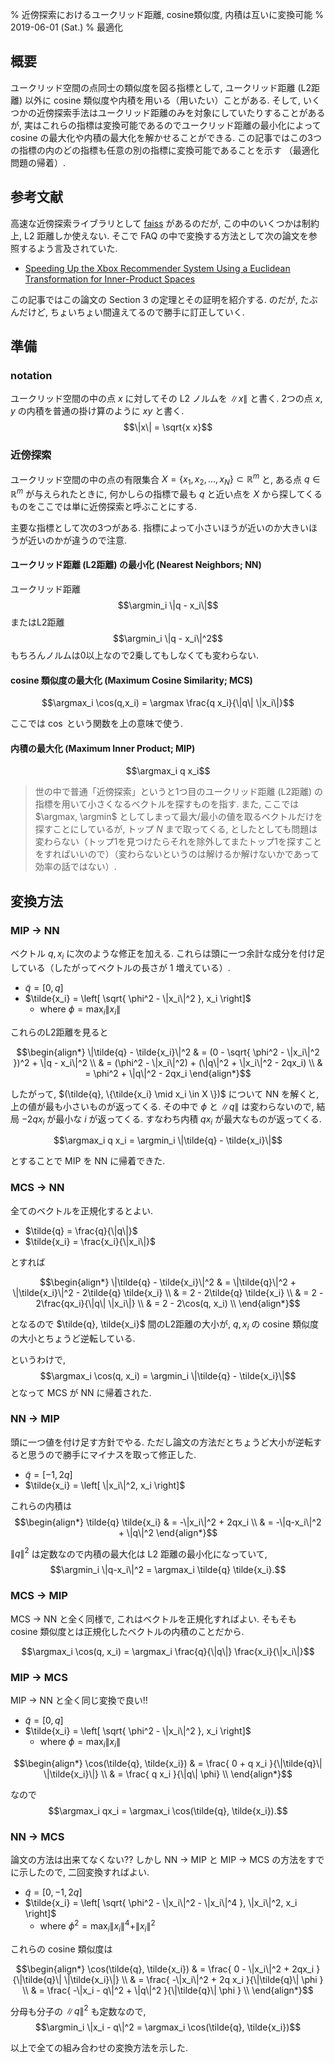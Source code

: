 % 近傍探索におけるユークリッド距離, cosine類似度, 内積は互いに変換可能
% 2019-06-01 (Sat.)
% 最適化

$\DeclareMathOperator*{\argmax}{arg\,max}\DeclareMathOperator*{\argmin}{arg\,min}$

## 概要

ユークリッド空間の点同士の類似度を図る指標として,
ユークリッド距離 (L2距離) 以外に cosine 類似度や内積を用いる（用いたい）ことがある.
そして, いくつかの近傍探索手法はユークリッド距離のみを対象にしていたりすることがあるが, 実はこれらの指標は変換可能であるのでユークリッド距離の最小化によって cosine の最大化や内積の最大化を解かせることができる.
この記事ではこの3つの指標の内のどの指標も任意の別の指標に変換可能であることを示す
（最適化問題の帰着）.

## 参考文献

高速な近傍探索ライブラリとして
[faiss](https://github.com/facebookresearch/faiss/)
があるのだが,
この中のいくつかは制約上, L2 距離しか使えない.
そこで FAQ の中で変換する方法として次の論文を参照するよう言及されていた.

- [Speeding Up the Xbox Recommender System Using a Euclidean Transformation for Inner-Product Spaces](http://ulrichpaquet.com/Papers/SpeedUp.pdf)

この記事ではこの論文の Section 3 の定理とその証明を紹介する.
のだが, たぶんだけど, ちょいちょい間違えてるので勝手に訂正していく.

## 準備

### notation

ユークリッド空間の中の点 $x$ に対してその L2 ノルムを $\|x\|$ と書く.
2つの点 $x,y$ の内積を普通の掛け算のように $xy$ と書く.
$$\|x\| = \sqrt{x x}$$

### 近傍探索

ユークリッド空間の中の点の有限集合
$X = \{x_1,x_2,\ldots,x_N\} \subset \mathbb R^m$
と, ある点 $q \in \mathbb R^m$ が与えられたときに,
何かしらの指標で最も $q$ と近い点を $X$ から探してくるものをここでは単に近傍探索と呼ぶことにする.

主要な指標として次の3つがある.
指標によって小さいほうが近いのか大きいほうが近いのかが違うので注意.

#### ユークリッド距離 (L2距離) の最小化 (Nearest Neighbors; NN)
ユークリッド距離
$$\argmin_i \|q - x_i\|$$
またはL2距離
$$\argmin_i \|q - x_i\|^2$$
もちろんノルムは$0$以上なので2乗してもしなくても変わらない.

#### cosine 類似度の最大化 (Maximum Cosine Similarity; MCS)
$$\argmax_i \cos(q,x_i) = \argmax \frac{q x_i}{\|q\| \|x_i\|}$$

ここでは $\cos$ という関数を上の意味で使う.

#### 内積の最大化 (Maximum Inner Product; MIP)
$$\argmax_i q x_i$$

> 世の中で普通「近傍探索」というと1つ目のユークリッド距離 (L2距離) の指標を用いて小さくなるベクトルを探すものを指す.
> また, ここでは $\argmax, \argmin$ としてしまって最大/最小の値を取るベクトルだけを探すことにしているが, トップ $N$ まで取ってくる, としたとしても問題は変わらない（トップ1を見つけたらそれを除外してまたトップ1を探すことをすればいいので）（変わらないというのは解けるか解けないかであって効率の話ではない）.

## 変換方法

### MIP $\to$ NN

ベクトル $q, x_i$ に次のような修正を加える.
これらは頭に一つ余計な成分を付け足している（したがってベクトルの長さが 1 増えている）.

- $\tilde{q} = \left[0, q\right]$
- $\tilde{x_i} = \left[ \sqrt{ \phi^2 - \|x_i\|^2 }, x_i \right]$
    - where $\phi = \max_i \|x_i\|$

これらのL2距離を見ると

$$\begin{align*}
\|\tilde{q} - \tilde{x_i}\|^2
& = (0 - \sqrt{ \phi^2 - \|x_i\|^2 })^2 + \|q - x_i\|^2 \\
& = (\phi^2 - \|x_i\|^2) + (\|q\|^2 + \|x_i\|^2 - 2qx_i) \\
& = \phi^2 + \|q\|^2 - 2qx_i
\end{align*}$$

したがって,
$(\tilde{q}, \{\tilde{x_i} \mid x_i \in X \})$
について NN を解くと, 上の値が最も小さいものが返ってくる.
その中で $\phi$ と $\|q\|$ は変わらないので, 結局 $-2qx_i$ が最小な $i$ が返ってくる.
すなわち内積 $qx_i$ が最大なものが返ってくる.

$$\argmax_i q x_i = \argmin_i \|\tilde{q} - \tilde{x_i}\|$$

とすることで MIP を NN に帰着できた.

### MCS $\to$ NN

全てのベクトルを正規化するとよい.

- $\tilde{q} = \frac{q}{\|q\|}$
- $\tilde{x_i} = \frac{x_i}{\|x_i\|}$

とすれば

$$\begin{align*}
\|\tilde{q} - \tilde{x_i}\|^2
& = \|\tilde{q}\|^2 + \|\tilde{x_i}\|^2 - 2\tilde{q} \tilde{x_i} \\
& = 2 - 2\tilde{q} \tilde{x_i} \\
& = 2 - 2\frac{qx_i}{\|q\| \|x_i\|} \\
& = 2 - 2\cos(q, x_i) \\
\end{align*}$$

となるので $\tilde{q}, \tilde{x_i}$ 間のL2距離の大小が,
$q,x_i$ の cosine 類似度の大小とちょうど逆転している.

というわけで,
$$\argmax_i \cos(q, x_i) = \argmin_i \|\tilde{q} - \tilde{x_i}\|$$
となって MCS が NN に帰着された.

### NN $\to$ MIP

頭に一つ値を付け足す方針でやる.
ただし論文の方法だとちょうど大小が逆転すると思うので勝手にマイナスを取って修正した.

- $\tilde{q} = \left[-1, 2q\right]$
- $\tilde{x_i} = \left[ \|x_i\|^2, x_i \right]$

これらの内積は
$$\begin{align*}
\tilde{q} \tilde{x_i}
& = -\|x_i\|^2 + 2qx_i \\
& = -\|q-x_i\|^2 + \|q\|^2
\end{align*}$$

$\|q\|^2$ は定数なので内積の最大化は L2 距離の最小化になっていて,
$$\argmin_i \|q-x_i\|^2 = \argmax_i \tilde{q} \tilde{x_i}.$$

### MCS $\to$ MIP

MCS $\to$ NN と全く同様で, これはベクトルを正規化すればよい.
そもそも cosine 類似度とは正規化したベクトルの内積のことだから.

$$\argmax_i \cos(q, x_i) = \argmax_i \frac{q}{\|q\|} \frac{x_i}{\|x_i\|}$$

### MIP $\to$ MCS

MIP $\to$ NN と全く同じ変換で良い!!

- $\tilde{q} = \left[0, q\right]$
- $\tilde{x_i} = \left[ \sqrt{ \phi^2 - \|x_i\|^2 }, x_i \right]$
    - where $\phi = \max_i \|x_i\|$

$$\begin{align*}
\cos(\tilde{q}, \tilde{x_i})
& = \frac{ 0 + q x_i }{\|\tilde{q}\| \|\tilde{x_i}\|} \\
& = \frac{ q x_i }{\|q\| \phi} \\
\end{align*}$$

なので
$$\argmax_i qx_i = \argmax_i \cos(\tilde{q}, \tilde{x_i}).$$

### NN $\to$ MCS

論文の方法は出来てなくない??
しかし NN $\to$ MIP と MIP $\to$ MCS の方法をすでに示したので, 二回変換すればよい.

- $\tilde{q} = \left[0, -1, 2q\right]$
- $\tilde{x_i} = \left[ \sqrt{ \phi^2 - \|x_i\|^2 - \|x_i\|^4 }, \|x_i\|^2, x_i \right]$
    - where $\phi^2 = \max_i \|x_i\|^4 + \|x_i\|^2$

これらの cosine 類似度は

$$\begin{align*}
\cos(\tilde{q}, \tilde{x_i})
& = \frac{ 0 - \|x_i\|^2 + 2qx_i }{\|\tilde{q}\| \|\tilde{x_i}\|} \\
& = \frac{ -\|x_i\|^2 + 2q x_i }{\|\tilde{q}\| \phi } \\
& = \frac{ -\|x_i - q\|^2 + \|q\|^2 }{\|\tilde{q}\| \phi } \\
\end{align*}$$

分母も分子の $\|q\|^2$ も定数なので,
$$\argmin_i \|x_i - q\|^2 = \argmax_i \cos(\tilde{q}, \tilde{x_i})$$


以上で全ての組み合わせの変換方法を示した.
